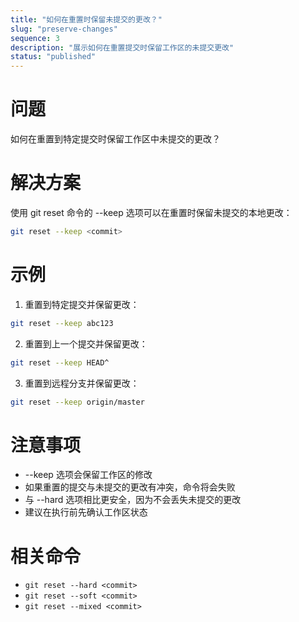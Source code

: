 ```yaml
---
title: "如何在重置时保留未提交的更改？"
slug: "preserve-changes"
sequence: 3
description: "展示如何在重置提交时保留工作区的未提交更改"
status: "published"
---
```


# 问题
如何在重置到特定提交时保留工作区中未提交的更改？

# 解决方案
使用 git reset 命令的 --keep 选项可以在重置时保留未提交的本地更改：

```bash
git reset --keep <commit>
```

# 示例
1. 重置到特定提交并保留更改：
```bash
git reset --keep abc123
```

2. 重置到上一个提交并保留更改：
```bash
git reset --keep HEAD^
```

3. 重置到远程分支并保留更改：
```bash
git reset --keep origin/master
```

# 注意事项
- --keep 选项会保留工作区的修改
- 如果重置的提交与未提交的更改有冲突，命令将会失败
- 与 --hard 选项相比更安全，因为不会丢失未提交的更改
- 建议在执行前先确认工作区状态

# 相关命令
- `git reset --hard <commit>`
- `git reset --soft <commit>`
- `git reset --mixed <commit>`